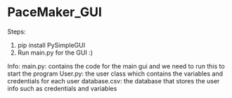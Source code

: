 # PaceMaker_GUI

Steps:

1. pip install PySimpleGUI
2. Run main.py for the GUI :)

Info:
main.py: contains the code for the main gui and we need to run this to start the program
User.py: the user class which contains the variables and credentials for each user
database.csv: the database that stores the user info such as credentials and variables
